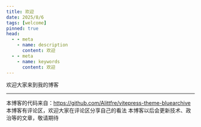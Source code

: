 ```yaml
---
title: 欢迎
date: 2025/8/6
tags: [welcome]
pinned: true
head:
  - - meta
    - name: description
      content: 欢迎
  - - meta
    - name: keywords
      content: 欢迎
---
```


欢迎大家来到我的博客

---

本博客的代码来自：https://github.com/Alittfre/vitepress-theme-bluearchive
本博客有评论区，欢迎大家在评论区分享自己的看法
本博客以后会更新技术、政治等的文章，敬请期待